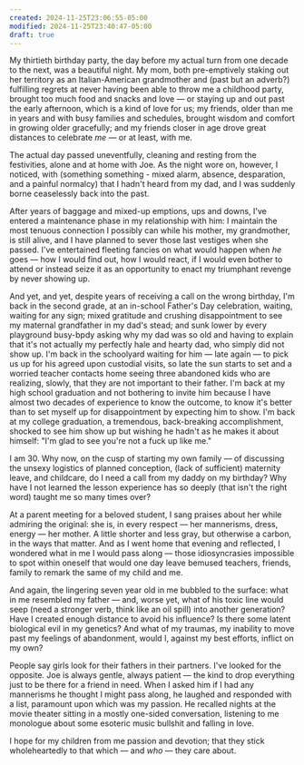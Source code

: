 ```yaml
---
created: 2024-11-25T23:06:55-05:00
modified: 2024-11-25T23:40:47-05:00
draft: true
---
```


My thirtieth birthday party, the day before my actual turn from one decade to the next, was a beautiful night. My mom, both pre-emptively staking out her territory as an Italian-American grandmother and (past but an adverb?) fulfilling regrets at never having been able to throw me a childhood party, brought too much food and snacks and love — or staying up and out past the early afternoon, which is a kind of love for us; my friends, older than me in years and with busy families and schedules, brought wisdom and comfort in growing older gracefully; and my friends closer in age drove great distances to celebrate _me_ — or at least, with me.

The actual day passed uneventfully, cleaning and resting from the festivities, alone and at home with Joe. As the night wore on, however, I noticed, with (something something - mixed alarm, absence, desparation, and a painful normalcy) that I hadn't heard from my dad, and I was suddenly borne ceaselessly back into the past.

After years of baggage and mixed-up emptions, ups and downs, I've entered a maintenance phase in my relationship with him: I maintain the most tenuous connection I possibly can while his mother, my grandmother, is still alive, and I have planned to sever those last vestiges when she passed. I've entertained fleeting fancies on what would happen when _he_ goes — how I would find out, how I would react, if I would even bother to attend or instead seize it as an opportunity to enact my triumphant revenge by never showing up.

And yet, and yet, despite years of receiving a call on the wrong birthday, I'm back in the second grade, at an in-school Father's Day celebration, waiting, waiting for any sign; mixed gratitude and crushing disappointment to see my maternal grandfather in my dad's stead; and sunk lower by every playground busy-bpdy asking why my dad was so old and having to explain that it's not actually my perfectly hale and hearty dad, who simply did not show up.  I'm back in the schoolyard waiting for him — late again — to pick us up for his agreed upon custodial visits, so late the sun starts to set and a worried teacher contacts home seeing three abandoned kids who are realizing, slowly, that they are not important to their father. I'm back at my high school graduation and not bothering to invite him because I have almost two decades of experience to know the outcome, to know it's better than to set myself up for disappointment by expecting him to show. I'm back at my college graduation, a tremendous, back-breaking accomplishment, shocked to see him show up but wishing he hadn't as he makes it about himself: "I'm glad to see you're not a fuck up like me."

I am 30. Why now, on the cusp of starting my own family — of discussing the unsexy logistics of planned conception, (lack of sufficient) maternity leave, and childcare, do I need a call from my daddy on my birthday? Why have I not learned the lesson experience has so deeply (that isn't the right word) taught me so many times over?

At a parent meeting for a beloved student, I sang praises about her while admiring the original: she is, in every respect — her mannerisms, dress, energy — her mother. A little shorter and less gray, but otherwise a carbon, in the ways that matter. And as I went home that evening and reflected, I wondered what in me I would pass along — those idiosyncrasies impossible to spot within oneself that would one day leave bemused teachers, friends, family to remark the same of my child and me.

And again, the lingering seven year old in me bubbled to the surface: what in me resembled my father — and, worse yet, what of his toxic line would seep (need a stronger verb, think like an oil spill) into another generation? Have I created enough distance to avoid his influence? Is there some latent biological evil in my genetics? And what of my traumas, my inability to move past my feelings of abandonment, would I, against my best efforts, inflict on my own?

People say girls look for their fathers in their partners. I've looked for the opposite. Joe is always gentle, always patient — the kind to drop everything just to be there for a friend in need. When I asked him if I had any mannerisms he thought I might pass along, he laughed and responded with a list, paramount upon which was my passion. He recalled nights at the movie theater sitting in a mostly one-sided conversation, listening to me monologue about some esoteric music bullshit and falling in love.

I hope for my children from me passion and devotion; that they stick wholeheartedly to that which — and _who_ — they care about.
